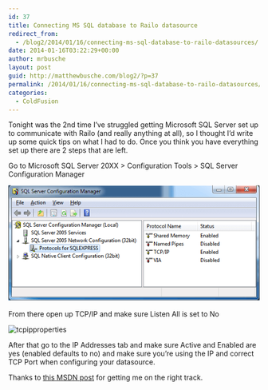 ```yaml
---
id: 37
title: Connecting MS SQL database to Railo datasource
redirect_from:
  - /blog2/2014/01/16/connecting-ms-sql-database-to-railo-datasources/
date: 2014-01-16T03:22:29+00:00
author: mrbusche
layout: post
guid: http://matthewbusche.com/blog2/?p=37
permalink: /2014/01/16/connecting-ms-sql-database-to-railo-datasources/
categories:
  - ColdFusion
---
```

Tonight was the 2nd time I&#8217;ve struggled getting Microsoft SQL Server set up to communicate with Railo (and really anything at all), so I thought I&#8217;d write up some quick tips on what I had to do. Once you think you have everything set up there are 2 steps that are left.

Go to Microsoft SQL Server 20XX > Configuration Tools > SQL Server Configuration Manager

<img src="images/2015/05/sqlconfig.png" alt="sqlconfig" />

From there open up TCP/IP and make sure Listen All is set to No

<img src="imagess/2015/05/tcpipproperties.png" alt="tcpipproperties" />

After that go to the IP Addresses tab and make sure Active and Enabled are yes (enabled defaults to no) and make sure you&#8217;re using the IP and correct TCP Port when configuring your datasource.

Thanks to [this MSDN post](http://blogs.msdn.com/b/sqlblog/archive/2009/07/17/how-to-configure-sql-server-to-listen-on-different-ports-on-different-ip-addresses.aspx) for getting me on the right track.